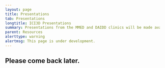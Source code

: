 ```yaml
---
layout: page
title: Presentations
tab: Presentations
longtitle: ICI3D Presentations
summary: Presentations from the MMED and DAIDD clinics will be made available soon.
parent: Resources
alerttype: warning
alertmsg: This page is under development.
---
```


## Please come back later.
